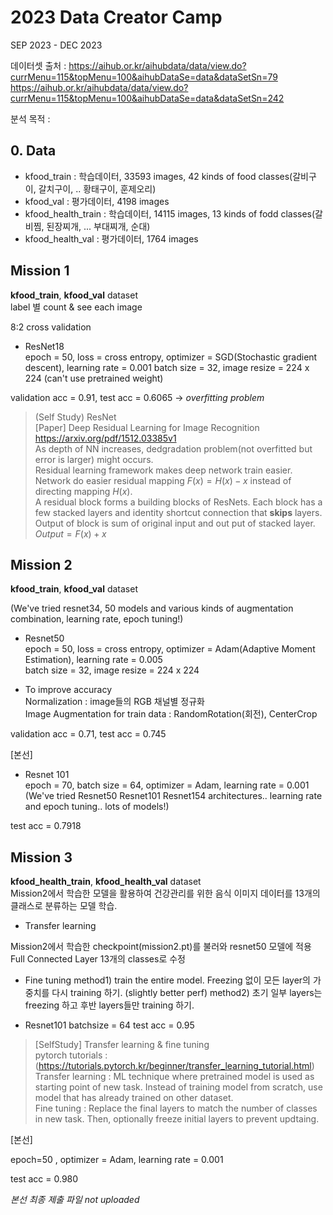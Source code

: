 # 2023 Data Creator Camp 

SEP 2023 - DEC 2023

데이터셋 출처 : https://aihub.or.kr/aihubdata/data/view.do?currMenu=115&topMenu=100&aihubDataSe=data&dataSetSn=79    
https://aihub.or.kr/aihubdata/data/view.do?currMenu=115&topMenu=100&aihubDataSe=data&dataSetSn=242  

분석 목적 : 

## 0. Data
- kfood_train : 학습데이터, 33593 images, 42 kinds of food classes(갈비구이, 갈치구이, .. 황태구이, 훈제오리) 
- kfood_val : 평가데이터, 4198 images 
- kfood_health_train : 학습데이터, 14115 images, 13 kinds of fodd classes(갈비찜, 된장찌개, ... 부대찌개, 순대) 
- kfood_health_val : 평가데이터, 1764 images 

## Mission 1
**kfood_train**, **kfood_val** dataset     
label 별 count & see each image   

8:2 cross validation        

- ResNet18      
epoch = 50, loss = cross entropy, optimizer = SGD(Stochastic gradient descent), learning rate = 0.001
batch size = 32, image resize = 224 x 224
(can't use pretrained weight)         

validation acc = 0.91, test acc = 0.6065 -> *overfitting problem*  

> (Self Study) ResNet    
> [Paper] Deep Residual Learning for Image Recognition https://arxiv.org/pdf/1512.03385v1     
> As depth of NN increases, dedgradation problem(not overfitted but error is larger) might occurs.     
> Residual learning framework makes deep network train easier. Network do easier residual mapping $F(x)=H(x)-x$ instead of directing mapping $H(x)$.      
> A residual block forms a building blocks of ResNets. Each block has a few stacked layers and identity shortcut connection that **skips** layers. Output of block is sum of original input and out put of stacked layer. $Output = F(x)+x$  

## Mission 2
**kfood_train**, **kfood_val** dataset  


(We've tried resnet34, 50 models and various kinds of augmentation combination, learning rate, epoch tuning!)     

- Resnet50     
epoch = 50, loss = cross entropy, optimizer = Adam(Adaptive Moment Estimation), learning rate = 0.005       
batch size = 32, image resize = 224 x 224

- To improve accuracy        
Normalization : image들의 RGB 채널별 정규화           
Image Augmentation for train data : RandomRotation(회전), CenterCrop         

validation acc = 0.71, test acc = 0.745


[본선] 
- Resnet 101     
  epoch = 70, batch size = 64, optimizer = Adam, learning rate = 0.001      
  (We've tried Resnet50 Resnet101 Resnet154 architectures.. learning rate and epoch tuning.. lots of models!)        

test acc = 0.7918 
 

## Mission 3
**kfood_health_train**, **kfood_health_val** dataset  
Mission2에서 학습한 모델을 활용하여 건강관리를 위한 음식 이미지 데이터를 13개의 클래스로 분류하는 모델 학습.      

- Transfer learning 

Mission2에서 학습한 checkpoint(mission2.pt)를 불러와 resnet50 모델에 적용  
Full Connected Layer 13개의 classes로 수정 

- Fine tuning
  method1) train the entire model. Freezing 없이 모든 layer의 가중치를 다시 training 하기. (slightly better perf)
  method2) 초기 일부 layers는 freezing 하고 후반 layers들만 training 하기.

- Resnet101
  batchsize = 64
test acc = 0.95

> [SelfStudy] Transfer learning & fine tuning       
> pytorch tutorials : (https://tutorials.pytorch.kr/beginner/transfer_learning_tutorial.html)       
> Transfer learning : ML technique where pretrained model is used as starting point of new task. Instead of training model from scratch, use model that has already trained on other dataset.        
> Fine tuning : Replace the final layers to match the number of classes in new task. Then, optionally freeze initial layers to prevent updtaing.       



[본선] 

epoch=50 , optimizer = Adam, learning rate = 0.001 

test acc = 0.980




*본선 최종 제출 파일 not uploaded*

